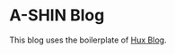 # A-SHIN Blog

This blog uses the boilerplate of [Hux Blog](https://github.com/Huxpro/huxpro.github.io).